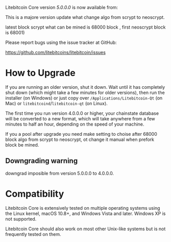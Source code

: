 Litebitcoin Core version *5.0.0.0* is now available from:



This is a majore version update what change algo from scrypt to neoscrypt.

latest block scrypt what can be mined is 68000 block , first neoscrypt block is 68001)

Please report bugs using the issue tracker at GitHub:

  <https://github.com/litebitcoins/litebitcoin/issues>

How to Upgrade
==============

If you are running an older version, shut it down. Wait until it has completely
shut down (which might take a few minutes for older versions), then run the 
installer (on Windows) or just copy over `/Applications/Litebitcoin-Qt` (on Mac)
or `litebitcoind`/`litebitcoin-qt` (on Linux).

The first time you run version 4.0.0.0 or higher, your chainstate database will
be converted to a new format, which will take anywhere from a few minutes to
half an hour, depending on the speed of your machine.

If you a pool after upgrade you need make setting to choise after 68000 block algo from scrypt to neoscrypt, ot change it manual when prefork block be mined.

Downgrading warning
-------------------

downgrad imposible from version 5.0.0.0 to 4.0.0.0.

Compatibility
==============

Litebitcoin Core is extensively tested on multiple operating systems using
the Linux kernel, macOS 10.8+, and Windows Vista and later. Windows XP is not supported.

Litebitcoin Core should also work on most other Unix-like systems but is not
frequently tested on them.